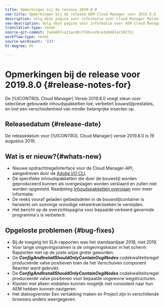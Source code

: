 ```yaml
---
title: Opmerkingen bij de release 2019.8.0
seo-title: Opmerkingen bij de release AEM Cloud Manager voor 2019.8.0
description: Volg deze pagina voor informatie over Cloud Manager Release 2019.8.0.
seo-description: Volg deze pagina voor informatie over AEM Cloud Manager Release 2019.8.0.
translation-type: tm+mt
source-git-commit: 2ada697ca21acd0c73dbce2bce3e9481ac50272c
workflow-type: tm+mt
source-wordcount: '223'
ht-degree: 0%

---
```


# Opmerkingen bij de release voor 2019.8.0 {#release-notes-for}

De [!UICONTROL Cloud Manager] Versie 2019.8.0 voegt steun voor selectieve gebouwde inhoudspakketten toe, verbetert bouwstijlprestaties, en lost een verscheidenheid van minder belangrijke insecten op.

## Releasedatum {#release-date}

De releasedatum voor [!UICONTROL Cloud Manager] versie 2019.8.0 is 19 augustus 2019.

## Wat is er nieuw?{#whats-new}

* Nieuwe opdrachtregelinterface voor de Cloud Manager-API, aangedreven door de [Adobe I/O CLI](https://github.com/adobe/aio-cli-plugin-cloudmanager).
* De specifieke inhoudspakketten die door de bouwstijl worden geproduceerd kunnen als overgeslagen worden verklaard en zullen niet worden opgesteld. Raadpleeg [Inhoudspakketten overslaan](/help/using/setting-up-project.md#skipping-content-packages) voor meer informatie.
* De reeks vooraf geladen gebiedsdelen in de bouwstijlcontainer is herwerkt om sommige onnodige netwerkverzoeken te vermijden.
* Het bericht op de overzichtspagina voor bepaalde verkeerd gevormde programma&#39;s is verbeterd.

## Opgeloste problemen {#bug-fixes}

* Bij de toegang tot SLA-rapporten was het standaardjaar 2018, niet 2019.
* Voor lange omgevingsnamen is de omgevingskiezer in het scherm Rapporten niet op de juiste wijze groter geworden.
* De ***ConfigAndInstallShouldOnlyContainOsgiNodes*** codekwaliteitsregel produceerde valse positieven toen de het Verschuiven component Rewriter werd gebruikt.
* De ***ConfigAndInstallShouldOnlyContainOsgiNodes*** codekwaliteitsregel produceerde valse positieven voor bepaalde ongewone wegstructuren.
* Klanten met alleen middelen kunnen mogelijk niet consistent naar hun AEM hebben kunnen navigeren.
* Het dialoogvenster Een vertakking maken en Project zijn in verschillende browsers anders weergegeven.
